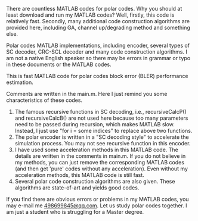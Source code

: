There are countless MATLAB codes for polar codes. Why you should at least download and run my MATLAB codes? Well, firstly, this code is relatively fast. Secondly, many additional code construction algorithms are provided here, including GA, channel up/degrading method and something else.

Polar codes MATLAB implementations, including encoder, several types of SC decoder, CRC-SCL decoder and many code construction algorithms.
I am not a native English speaker so there may be errors in grammar or typo in these documents or the MATLAB codes.

This is fast MATLAB code for polar codes block error (BLER) performance estimation.

Comments are written in the main.m. Here I just remind you some characteristics of these codes.

1.	The famous recursive functions in SC decoding, i.e., recursiveCalcP() and recursiveCalcB() are not used here because too many parameters need to be passed during recursion, which makes MATLAB slow. Instead, I just use "for i = some indices" to replace above two functions.
2.	The polar encoder is written in a "SC decoding style" to accelerate the simulation process. You may not see recursive function in this encoder.
3.	I have used some acceleration methods in this MATLAB code. The details are written in the comments in main.m. If you do not believe in my methods, you can just remove the corresponding MATLAB codes (and then get 'pure' codes without any acceleration). Even without my acceleration methods, this MATLAB code is still fast.
4.	Several polar code construction algorithms are also given. These algorithms are state-of-art and yields good codes.

If you find there are obvious errors or problems in my MATLAB codes, you may e-mail me 498699845@qq.com. Let us study polar codes together. I am just a student who is struggling for a Master degree.
